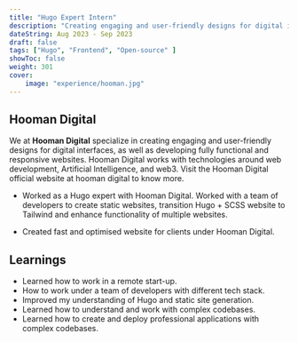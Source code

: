 ```yaml
---
title: "Hugo Expert Intern"
description: "Creating engaging and user-friendly designs for digital interfaces, as well as developing fully functional and responsive websites. working with technologies around web development, Artificial Intelligence, and web3."
dateString: Aug 2023 - Sep 2023
draft: false
tags: ["Hugo", "Frontend", "Open-source" ]
showToc: false
weight: 301
cover:
    image: "experience/hooman.jpg"
--- 
```


## Hooman Digital

We at **Hooman Digital** specialize in creating engaging and user-friendly designs for digital interfaces, as well as developing fully functional and responsive websites. Hooman Digital works with technologies around web development, Artificial Intelligence, and web3. Visit the Hooman Digital official website at hooman digital to know more.

- Worked as a Hugo expert with Hooman Digital. Worked with a team of developers to create static websites, transition Hugo + SCSS website to Tailwind and enhance functionality of multiple websites.

- Created fast and optimised website for clients under Hooman Digital.

## Learnings

- Learned how to work in a remote start-up.
- How to work under a team of developers with different tech stack.
- Improved my understanding of Hugo and static site generation.
- Learned how to understand and work with complex codebases.
- Learned how to create and deploy professional applications with complex codebases.
